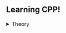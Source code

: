 ## Learning CPP!
<details><summary>Theory</summary>
  
* [Book](https://drive.google.com/file/d/1Rl1onN1sfFE2vWlYsRATYEwrTIuT_qWK/view?usp=share_link)
* [Video](https://www.youtube.com/playlist?list=PLQKy767t2EsqUsOaY56MdNEYQVhzF31TK)
* [VIdeo2](https://www.youtube.com/playlist?list=PLQOaTSbfxUtCrKs0nicOg2npJQYSPGO9r)

</details>
